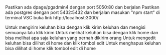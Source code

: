Pastikan ada dpage/pgadmin4 dengan port 5050:80 dan berjalan
Pastikan ada postgres dengan port 5432:5432 dan berjalan
masukan "npm start" di terminal VSC
buka link http://localhost:3000/

Untuk mengirim keluhan bisa dengan klik kirim keluhan dan mengisi semuanya lalu klik kirim
Untuk melihat keluhan bisa dengan klik home dan bisa melihat apa saja keluhan yang pernah dikirim orang
Untuk mengedit keluhan bisa dilihat di home dan klik tombol edit 
Untuk menghapus keluhan bisa dilihat di home klik tombol edit di home 
